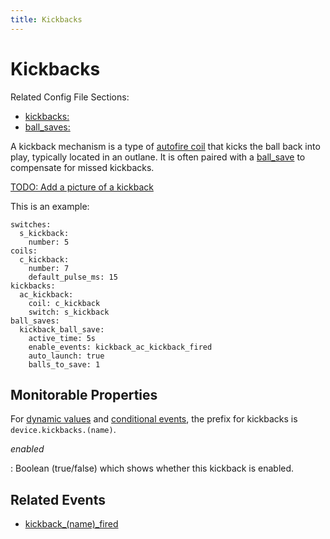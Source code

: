 ```yaml
---
title: Kickbacks
---
```


# Kickbacks


Related Config File Sections:

* [kickbacks:](../config/kickbacks.md)
* [ball_saves:](../config/ball_saves.md)

A kickback mechanism is a type of
[autofire coil](autofire_coils.md) that kicks the ball back into play, typically located in an
outlane. It is often paired with a
[ball_save](../config/ball_saves.md) to
compensate for missed kickbacks.

[TODO: Add a picture of a kickback](../about/help.md)

This is an example:

``` mpf-config
switches:
  s_kickback:
    number: 5
coils:
  c_kickback:
    number: 7
    default_pulse_ms: 15
kickbacks:
  ac_kickback:
    coil: c_kickback
    switch: s_kickback
ball_saves:
  kickback_ball_save:
    active_time: 5s
    enable_events: kickback_ac_kickback_fired
    auto_launch: true
    balls_to_save: 1
```

## Monitorable Properties

For
[dynamic values](../config/instructions/dynamic_values.md) and
[conditional events](../events/overview/conditional.md), the prefix for kickbacks is `device.kickbacks.(name)`.

*enabled*

:   Boolean (true/false) which shows whether this kickback is enabled.

## Related Events

* [kickback_(name)_fired](../events/kickback_kickback_fired.md)
